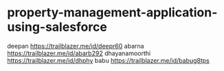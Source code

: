 # property-management-application-using-salesforce
deepan https://trailblazer.me/id/deepr60
abarna https://trailblazer.me/id/abarb292
dhayanamoorthi https://trailblazer.me/id/dhphy
babu https://trailblazer.me/id/babug8tps
